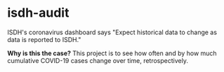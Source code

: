 # isdh-audit
ISDH's coronavirus dashboard says "Expect historical data to change as data is reported to ISDH."

<b>Why is this the case?</b> This project is to see how often and by how much cumulative COVID-19 cases change over time, retrospectively.
